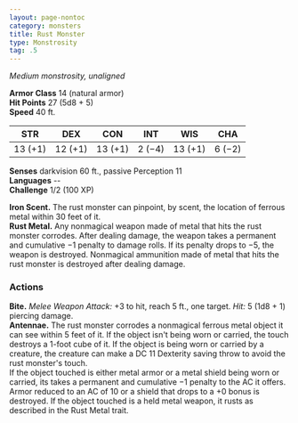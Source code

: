 ```yaml
---
layout: page-nontoc
category: monsters
title: Rust Monster
type: Monstrosity
tag: .5
---
```

_Medium monstrosity, unaligned_

**Armor Class** 14 (natural armor)    
**Hit Points** 27 (5d8 + 5)    
**Speed** 40 ft. 

| STR     | DEX     | CON     | INT     | WIS     | CHA     |
|---------|---------|---------|---------|---------|---------|
| 13 (+1) | 12 (+1) | 13 (+1) | 2 (−4)  | 13 (+1) | 6 (−2)  |

**Senses** darkvision 60 ft., passive Perception 11    
**Languages** --    
**Challenge** 1/2 (100 XP) 

**Iron Scent.** The rust monster can pinpoint, by scent, the location of ferrous metal within 30 feet of it.    
**Rust Metal.** Any nonmagical weapon made of metal that hits the rust monster corrodes. After dealing damage, the weapon takes a permanent and cumulative −1 penalty to damage rolls. If its penalty drops to −5, the weapon is destroyed. Nonmagical ammunition made of metal that hits the rust monster is destroyed after dealing damage. 

### Actions    
**Bite.** _Melee Weapon Attack:_ +3 to hit, reach 5 ft., one target. _Hit:_ 5 (1d8 + 1) piercing damage.    
**Antennae.** The rust monster corrodes a nonmagical ferrous metal object it can see within 5 feet of it. If the object isn't being worn or carried, the touch destroys a 1-foot cube of it. If the object is being worn or carried by a creature, the creature can make a DC 11 Dexterity saving throw to avoid the rust monster's touch.    
If the object touched is either metal armor or a metal shield being worn or carried, its takes a permanent and cumulative −1 penalty to the AC it offers. Armor reduced to an AC of 10 or a shield that drops to a +0 bonus is destroyed. If the object touched is a held metal weapon, it rusts as described in the Rust Metal trait.